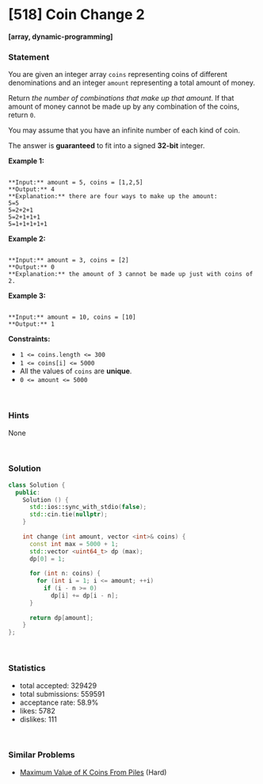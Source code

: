# [518] Coin Change 2

**[array, dynamic-programming]**

### Statement

You are given an integer array `coins` representing coins of different denominations and an integer `amount` representing a total amount of money.

Return *the number of combinations that make up that amount*. If that amount of money cannot be made up by any combination of the coins, return `0`.

You may assume that you have an infinite number of each kind of coin.

The answer is **guaranteed** to fit into a signed **32-bit** integer.


**Example 1:**

```

**Input:** amount = 5, coins = [1,2,5]
**Output:** 4
**Explanation:** there are four ways to make up the amount:
5=5
5=2+2+1
5=2+1+1+1
5=1+1+1+1+1

```

**Example 2:**

```

**Input:** amount = 3, coins = [2]
**Output:** 0
**Explanation:** the amount of 3 cannot be made up just with coins of 2.

```

**Example 3:**

```

**Input:** amount = 10, coins = [10]
**Output:** 1

```

**Constraints:**
* `1 <= coins.length <= 300`
* `1 <= coins[i] <= 5000`
* All the values of `coins` are **unique**.
* `0 <= amount <= 5000`


<br>

### Hints

None

<br>

### Solution

```cpp
class Solution {
  public: 
    Solution () {
      std::ios::sync_with_stdio(false);
      std::cin.tie(nullptr);
    }
  
    int change (int amount, vector <int>& coins) {
      const int max = 5000 + 1;
      std::vector <uint64_t> dp (max);
      dp[0] = 1;
      
      for (int n: coins) {
        for (int i = 1; i <= amount; ++i)
          if (i - n >= 0)
            dp[i] += dp[i - n];
      }
      
      return dp[amount];
    }
};
```

<br>

### Statistics

- total accepted: 329429
- total submissions: 559591
- acceptance rate: 58.9%
- likes: 5782
- dislikes: 111

<br>

### Similar Problems

- [Maximum Value of K Coins From Piles](https://leetcode.com/problems/maximum-value-of-k-coins-from-piles) (Hard)
